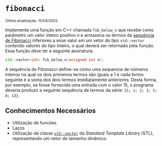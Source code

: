 # `fibonacci`
<sup>Última atualização: 15/04/2022</sup>

Implemente uma função em C++ chamada `fib_below_n` que recebe como parâmetro um valor inteiro positivo *n* e armazena os termos da [sequência de Fibonacci](https://pt.wikipedia.org/wiki/Sequência_de_Fibonacci) inferiores a esse valor em um vetor do tipo `std::vector` contendo valores do tipo inteiro, o qual deverá ser retornado pela função. Essa função deve ter a seguinte assinatura:

```c++
std::vector<int> fib_below_n(unsigned int n);
```
A sequência de Fibonacci define-se como uma sequencia de números inteiros na qual os dois primeiros termos são iguais a 1 e cada termo seguinte é a soma dos dois termos imediatamente anteriores. Desta forma, por exemplo, se fosse fornecida uma entrada com o valor 15, o programa deveria produzir a seguinte sequência de termos da série: `{1; 1; 2; 3; 5; 8; 13}`.

## Conhecimentos Necessários
- Utilização de funcões
- Laços
- Utilização da classe [`std::vector`](https://www.cplusplus.com/reference/vector/vector/) da *Standard Template Library* (STL), representando um vetor de tamanho dinâmico.
